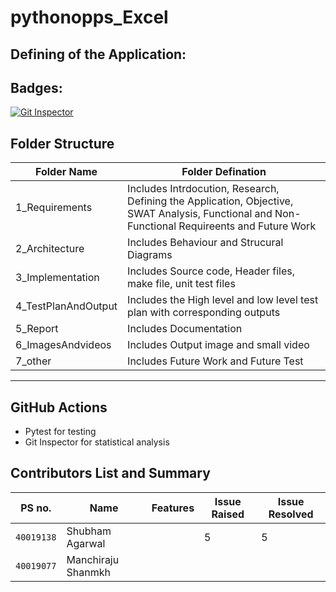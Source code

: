 # pythonopps_Excel 
## Defining of the Application:

## Badges:
[![Git Inspector](https://github.com/sinopeSA/pythonopps_Excel/actions/workflows/gitinspector.yml/badge.svg)](https://github.com/sinopeSA/pythonopps_Excel/actions/workflows/gitinspector.yml)
## Folder Structure
|Folder Name|Folder Defination|
|---------------------------------|-----------------------------------------------------------------------------------------------------------|
| 1_Requirements | Includes Intrdocution, Research, Defining the Application, Objective, SWAT Analysis, Functional and Non-Functional Requireents and Future Work|
| 2_Architecture | Includes Behaviour and Strucural Diagrams |
| 3_Implementation | Includes Source code, Header files, make file, unit test files |
| 4_TestPlanAndOutput | Includes the High level and low level test plan with corresponding outputs |
| 5_Report | Includes Documentation |
| 6_ImagesAndvideos | Includes Output image and small video |
| 7_other | Includes Future Work and Future Test |
----------------------------------------------------------------------------------------------------------------------------------------------------------------------------


## GitHub Actions
* Pytest for testing
* Git Inspector for statistical analysis


## Contributors List and Summary
|PS no. |  Name   |    Features    | Issue Raised | Issue Resolved | 
|-------|---------|----------------|--------|-------|
| `40019138` | Shubham Agarwal| | 5 | 5 |
|`40019077`| Manchiraju Shanmkh|
